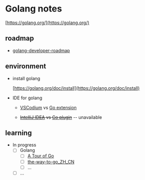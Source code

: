 # Golang notes

[https://golang.org/](https://golang.org/)

## roadmap

* [golang-developer-roadmap](https://github.com/Alikhll/golang-developer-roadmap)

## environment

* install golang

  [https://golang.org/doc/install](https://golang.org/doc/install)

* IDE for golang

  * [VSCodium](https://github.com/VSCodium/vscodium) vs [Go extension](https://marketplace.visualstudio.com/items?itemName=golang.go)

  * ~~[IntelliJ IDEA](https://www.jetbrains.com/idea/) vs [Go plugin](https://plugins.jetbrains.com/plugin/9568-go/)~~ -- unavailable

## learning

* In progress
  * [ ] Golang
    * [ ] [A Tour of Go](https://tour.go-zh.org/welcome/1)
    * [ ] [the-way-to-go_ZH_CN](https://github.com/unknwon/the-way-to-go_ZH_CN)
    * [ ] ...
  * [ ] ...

